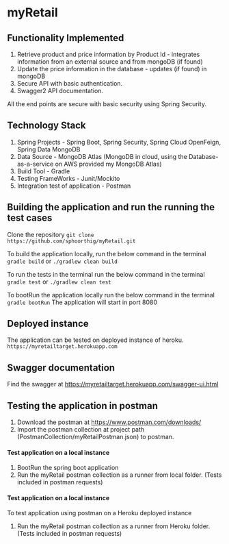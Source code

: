 # myRetail

## Functionality Implemented
1. Retrieve product and price information by Product Id - integrates information from an external source and from mongoDB (if found)
2. Update the price information in the database - updates (if found) in mongoDB 
3. Secure API with basic authentication.
4. Swagger2 API documentation.

All the end points are secure with basic security using Spring Security. 

## Technology Stack
1. Spring Projects - Spring Boot, Spring Security, Spring Cloud OpenFeign, Spring Data MongoDB
2. Data Source -  MongoDB Atlas (MongoDB in cloud, using the Database-as-a-service on AWS provided my MongoDB Atlas)
3. Build Tool - Gradle
4. Testing FrameWorks - Junit/Mockito
5. Integration test of application - Postman


## Building the application and run the running the test cases
Clone the repository ```git clone https://github.com/sphoorthig/myRetail.git```

To build the application locally, run the below command in the terminal
```gradle build``` or
```./gradlew clean build```

To run the tests in the terminal run the below command in the terminal
```gradle test``` or
```./gradlew clean test```

To bootRun the application locally run the below command in the terminal
```gradle bootRun```
The application will start in port 8080

## Deployed instance
The application can be tested on deployed instance of heroku.
```https://myretailtarget.herokuapp.com```

## Swagger documentation
Find the swagger at
https://myretailtarget.herokuapp.com/swagger-ui.html

## Testing the application in postman
1. Download the postman at https://www.postman.com/downloads/
2. Import the postman collection at project path (PostmanCollection/myRetailPostman.json) to postman.

#### Test application on a local instance 
1. BootRun the spring boot application 
3. Run the myRetail postman collection as a runner from local folder. (Tests included in postman requests)

#### Test application on a local instance 
To test application using postman on a Heroku deployed instance 
1. Run the myRetail postman collection as a runner from Heroku folder. (Tests included in postman requests)
